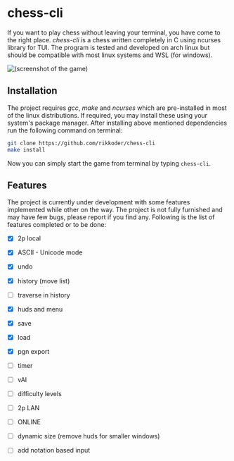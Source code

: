 ﻿# chess-cli

If you want to play chess without leaving your terminal, you have come to the right place. *chess-cli* is a chess written completely in C using ncurses library for TUI. The program is tested and developed on arch linux but should be compatible with most linux systems and WSL (for windows).

![(screenshot of the game)](https://drive.google.com/uc?export=view&id=1tCAkpotVdRHeKb4dsLASuYHnXUdT-bRJ)

## Installation

The project requires *gcc*, *make* and *ncurses* which are pre-installed in most of the linux distributions. If required, you may install these using your system's package manager.
After installing above mentioned dependencies run the following command on terminal:
```bash
git clone https://github.com/rikkoder/chess-cli
make install
```
Now you can simply start the game from terminal by typing `chess-cli`.

## Features
The project is currently under development with some features implemented while other on the way. The project is not fully furnished and may have few bugs, please report if you find any. Following is the list of features completed or to be done:
- [x] 2p local
- [x] ASCII - Unicode mode
- [x] undo
- [x] history (move list)
- [ ] traverse in history
- [x] huds and menu
- [x] save
- [x] load
- [x] pgn export
- [ ] timer
- [ ] vAI
- [ ] difficulty levels
- [ ] 2p LAN
- [ ] ONLINE
- [ ] dynamic size (remove huds for smaller windows)
- [ ] add notation based input


